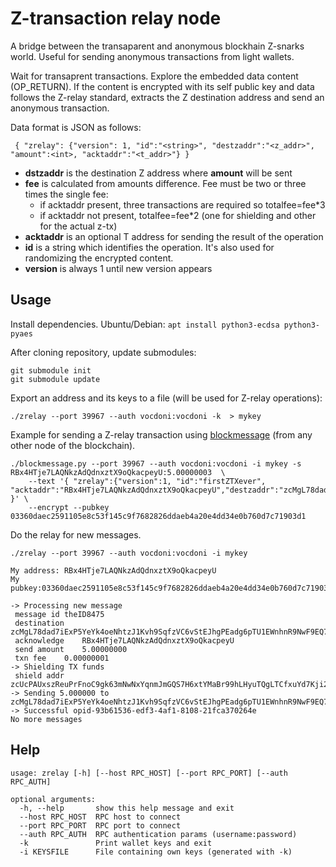 # Z-transaction relay node

A bridge between the transaparent and anonymous blockhain Z-snarks world. Useful for sending anonymous transactions from light wallets.

Wait for transaprent transactions. Explore the embedded data content (OP\_RETURN). 
If the content is encrypted with its self public key and data follows the Z-relay standard, extracts the Z destination address and send an anonymous transaction.

Data format is JSON as follows:

```
 { "zrelay": {"version": 1, "id":"<string>", "destzaddr":"<z_addr>", "amount":<int>, "acktaddr":"<t_addr>"} }
```

+ **dstzaddr** is the destination Z address where **amount** will be sent
+ **fee** is calculated from amounts difference. Fee must be two or three times the single fee:
  + if acktaddr present, three transactions are required so totalfee=fee\*3
  + if acktaddr not present, totalfee=fee\*2 (one for shielding and other for the actual z-tx)
+ **acktaddr** is an optional T address for sending the result of the operation
+ **id** is a string which identifies the operation. It's also used for randomizing the encrypted content.
+ **version** is always 1 until new version appears

## Usage

Install dependencies. Ubuntu/Debian: `apt install python3-ecdsa python3-pyaes`

After cloning repository, update submodules:

```
git submodule init
git submodule update
```

Export an address and its keys to a file (will be used for Z-relay operations):

`./zrelay --port 39967 --auth vocdoni:vocdoni -k  > mykey`

Example for sending a Z-relay transaction using [blockmessage](https://github.com/vocdoni/blockmessage/) (from any other node of the blockchain).

```
./blockmessage.py --port 39967 --auth vocdoni:vocdoni -i mykey -s RBx4HTje7LAQNkzAdQdnxztX9oQkacpeyU:5.00000003  \
	--text '{ "zrelay":{"version":1, "id":"firstZTXever", "acktaddr":"RBx4HTje7LAQNkzAdQdnxztX9oQkacpeyU","destzaddr":"zcMgL78dad7iExP5YeYk4oeNhtzJ1Kvh9SqfzVC6vStEJhgPEadg6pTU1EWnhnR9NwF9EQ7RrbQnLuoWKSNcCfZu2kFufyA","amount":5} }' \
	--encrypt --pubkey 03360daec2591105e8c53f145c9f7682826ddaeb4a20e4dd34e0b760d7c71903d1
```

Do the relay for new messages.

```
./zrelay --port 39967 --auth vocdoni:vocdoni -i mykey

My address: RBx4HTje7LAQNkzAdQdnxztX9oQkacpeyU
My pubkey:03360daec2591105e8c53f145c9f7682826ddaeb4a20e4dd34e0b760d7c71903d1

-> Processing new message
 message id	theID8475
 destination	zcMgL78dad7iExP5YeYk4oeNhtzJ1Kvh9SqfzVC6vStEJhgPEadg6pTU1EWnhnR9NwF9EQ7RrbQnLuoWKSNcCfZu2kFufyA
 acknowledge	RBx4HTje7LAQNkzAdQdnxztX9oQkacpeyU
 send amount	5.00000000
 txn fee	0.00000001
-> Shielding TX funds
 shield addr	zcUcPAUxszReuPrFnoC9gk63mNwNxYqnmJmGQS7H6xtYMaBr99hLHyuTQgLTCfxuYd7Kji28sBatZwtuJcSkiJADCeRXeSc
-> Sending 5.000000 to zcMgL78dad7iExP5YeYk4oeNhtzJ1Kvh9SqfzVC6vStEJhgPEadg6pTU1EWnhnR9NwF9EQ7RrbQnLuoWKSNcCfZu2kFufyA
-> Successful opid-93b61536-edf3-4af1-8108-21fca370264e
No more messages
```

## Help

```
usage: zrelay [-h] [--host RPC_HOST] [--port RPC_PORT] [--auth RPC_AUTH]

optional arguments:
  -h, --help       show this help message and exit
  --host RPC_HOST  RPC host to connect
  --port RPC_PORT  RPC port to connect
  --auth RPC_AUTH  RPC authentication params (username:password)
  -k               Print wallet keys and exit
  -i KEYSFILE      File containing own keys (generated with -k)
```

